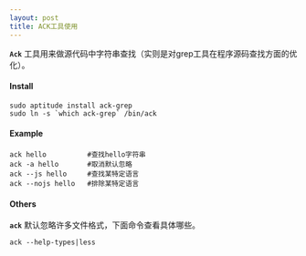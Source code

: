 ```yaml
---
layout: post
title: ACK工具使用
---
```


**`Ack`** 工具用来做源代码中字符串查找（实则是对grep工具在程序源码查找方面的优化）。

#### Install

~~~
sudo aptitude install ack-grep
sudo ln -s `which ack-grep` /bin/ack
~~~

#### Example
    
~~~
ack hello          #查找hello字符串
ack -a hello       #取消默认忽略
ack --js hello     #查找某特定语言
ack --nojs hello   #排除某特定语言
~~~

#### Others

**`ack`** 默认忽略许多文件格式，下面命令查看具体哪些。

~~~
ack --help-types|less
~~~

